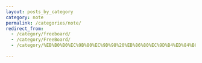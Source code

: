 ```yaml
---
layout: posts_by_category
category: note
permalink: /categories/note/
redirect_from:
  - /category/freeboard/
  - /category/FreeBoard/
  - /category/%EB%B0%B0%EC%9B%80%EC%9D%98%20%EB%86%80%EC%9D%B4%ED%84%B0/

---
```

